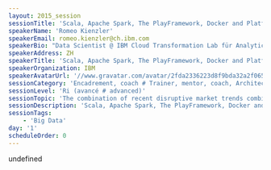 ```yaml
---
layout: 2015_session
sessionTitle: 'Scala, Apache Spark, The PlayFramework, Docker and Platform as a Service'
speakerName: 'Romeo Kienzler'
speakerEmail: romeo.kienzler@ch.ibm.com
speakerBio: "Data Scientist @ IBM Cloud Transformation Lab für Analytics & IoT M. Sc. ETH in Information Systems, Bioinformatics and Applied Statistics, here my Linked.in Profile\n\nhttps://www.linkedin.com/pub/romeo-kienzler/57/b45/89"
speakerAddress: ZH
speakerTitle: 'Scala, Apache Spark, The PlayFramework, Docker and Platform as a Service'
speakerOrganization: IBM
speakerAvatarUrl: '//www.gravatar.com/avatar/2fda2336223d8f9bda32a2f0652f9816?size=200&default=mm'
sessionCategory: 'Encadrement, coach # Trainer, mentor, coach, Architecte # Architect, Développeur # Developer, Data scientist'
sessionLevel: 'Ri (avancé # advanced)'
sessionTopic: 'The combination of recent disruptive market trends combined in one demo application'
sessionDescription: 'Scala, Apache Spark, The PlayFramework, Docker and Platform as a Service - the combination of recent disruptive market trends combined in one demo application - in this talk I will explain why and how these new technologies are disrupting the (Startup) Ecosystem and how the work. After giving a short introduction in each of the technologies I''ll show a end to end demo analyzing a live twitter stream using Apache Spark, plotting a live dashboard with the PlayFramework and in addition to that showing total elasticity using Docker auto-scaling for Spark and PlayFramework. In addition to that, everything will be implemented in Scala.'
sessionTags:
    - 'Big Data'
day: '1'
scheduleOrder: 0
---
```


undefined
